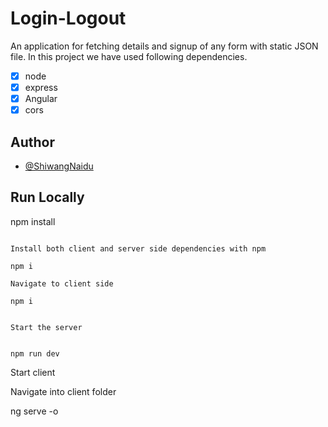 # Login-Logout
An application for fetching details and signup of any form with static JSON file.
In this project we have used following dependencies.

- [x] node 
- [x] express
- [x] Angular 
- [x] cors

## Author

- [@ShiwangNaidu](https://www.github.com/ShiwangNaidu)


## Run Locally


npm install

```

Install both client and server side dependencies with npm 

npm i

Navigate to client side

npm i


Start the server


npm run dev

```
Start client

Navigate into client folder

ng serve -o
```

